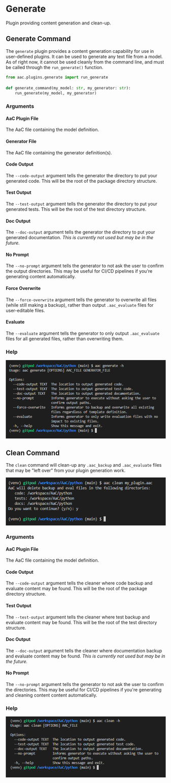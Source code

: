 # Generate

Plugin providing content generation and clean-up.

## Generate Command

The `generate` plugin provides a content generation capability for use in user-defined plugins.  It can be used to generate any text file from a model.
As of right now, it cannot be used cleanly from the command line, and must be called through the `run_generate()` function.

```python
from aac.plugins.generate import run_generate

def generate_command(my_model: str, my_generator: str):
    run_generate(my_model, my_generator)
```

### Arguments

#### AaC Plugin File

The AaC file containing the model definition.

#### Generator File

The AaC file containing the generator definition(s).

#### Code Output

The `--code-output` argument tells the generator the directory to put your generated code.  This will be the root of the package directory structure.

#### Test Output

The `--test-output` argument tells the generator the directory to put your generated tests.  This will be the root of the test directory structure.

#### Doc Output

The `--doc-output` argument tells the generator the directory to put your generated documentation.  _This is currently not used but may be in the future._

#### No Prompt

The `--no-prompt` argument tells the generator to not ask the user to confirm the output directories.  This may be useful for CI/CD pipelines if you're generating content automatically.

#### Force Overwrite

The `--force-overwrite` argument tells the generator to overwrite all files (while still making a backup), rather than output `.aac_evaluate` files for user-editable files.

#### Evaluate

The `--evaluate` argument tells the generator to only output `.aac_evaluate` files for all generated files, rather than overwriting them.

### Help

![Generate Command Help](../../images/examples/generate-h.png)

## Clean Command

The `clean` command will clean-up any `.aac_backup` and `.aac_evaluate` files that may be "left over" from your plugin generation work.

![Clean Command Output](../../images/examples/clean-output.png)

### Arguments

#### AaC Plugin File

The AaC file containing the model definition.

#### Code Output

The `--code-output` argument tells the cleaner where code backup and evaluate content may be found.  This will be the root of the package directory structure.

#### Test Output

The `--test-output` argument tells the cleaner where test backup and evaluate content may be found.  This will be the root of the test directory structure.

#### Doc Output

The `--doc-output` argument tells the cleaner where documentation backup and evaluate content may be found.  _This is currently not used but may be in the future._

#### No Prompt

The `--no-prompt` argument tells the generator to not ask the user to confirm the directories.  This may be useful for CI/CD pipelines if you're generating and cleaning content content automatically.

### Help

![Clean Command Help](../../images/examples/clean-h.png)
